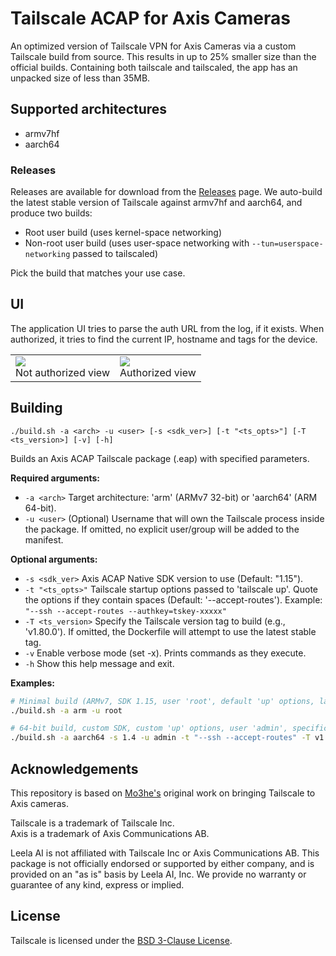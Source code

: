 # Tailscale ACAP for Axis Cameras

An optimized version of Tailscale VPN for Axis Cameras via a custom Tailscale build from source. This results in up to 25% smaller size than the official builds. Containing both tailscale and tailscaled, the app has an unpacked size of less than 35MB.

## Supported architectures

- armv7hf
- aarch64

### Releases

Releases are available for download from the [Releases](https://github.com/leela-ai/tailscale-axis/releases) page. We auto-build the latest stable version of Tailscale against armv7hf and aarch64, and produce two builds:

- Root user build (uses kernel-space networking)
- Non-root user build (uses user-space networking with `--tun=userspace-networking` passed to tailscaled)

Pick the build that matches your use case.

## UI

The application UI tries to parse the auth URL from the log, if it exists. When authorized, it tries to find the current IP, hostname and tags for the device.

<table>
  <tr>
    <td>
      <img src="https://github.com/user-attachments/assets/9602a742-6fbb-4376-9589-ec479fea21a2"><br>Not authorized view
    </td>
    <td>
      <img src="https://github.com/user-attachments/assets/0364edec-1e33-4924-8a08-708847002c4d"><br>Authorized view
    </td>
  </tr>
</table>



## Building

```
./build.sh -a <arch> -u <user> [-s <sdk_ver>] [-t "<ts_opts>"] [-T <ts_version>] [-v] [-h]
```

Builds an Axis ACAP Tailscale package (.eap) with specified parameters.

**Required arguments:**
  - `-a <arch>`     Target architecture: 'arm' (ARMv7 32-bit) or 'aarch64' (ARM 64-bit).
  - `-u <user>`     (Optional) Username that will own the Tailscale process inside the package. If omitted, no explicit user/group will be added to the manifest.

**Optional arguments:**
  - `-s <sdk_ver>`  Axis ACAP Native SDK version to use (Default: "1.15").
  - `-t "<ts_opts>"` Tailscale startup options passed to 'tailscale up'. Quote the options if they contain spaces (Default: '--accept-routes'). Example: `"--ssh --accept-routes --authkey=tskey-xxxxx"`
  - `-T <ts_version>` Specify the Tailscale version tag to build (e.g., 'v1.80.0'). If omitted, the Dockerfile will attempt to use the latest stable tag.
  - `-v`            Enable verbose mode (set -x). Prints commands as they execute.
  - `-h`            Show this help message and exit.

**Examples:**

```bash
# Minimal build (ARMv7, SDK 1.15, user 'root', default 'up' options, latest Tailscale)
./build.sh -a arm -u root

# 64-bit build, custom SDK, custom 'up' options, user 'admin', specific Tailscale version
./build.sh -a aarch64 -s 1.4 -u admin -t "--ssh --accept-routes" -T v1.80.0
```

## Acknowledgements

This repository is based on [Mo3he's](https://github.com/Mo3he/Axis_Cam_Tailscale) original work on bringing Tailscale to Axis cameras.

Tailscale is a trademark of Tailscale Inc.  
Axis is a trademark of Axis Communications AB.

Leela AI is not affiliated with Tailscale Inc or Axis Communications AB. This package is not officially endorsed or supported by either company, and is provided on an "as is" basis by Leela AI, Inc. We provide no warranty or guarantee of any kind, express or implied.

## License

Tailscale is licensed under the [BSD 3-Clause License](https://github.com/tailscale/tailscale/blob/main/LICENSE).

